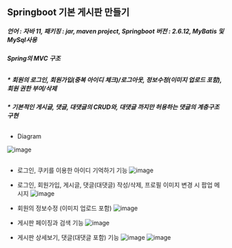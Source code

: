 ## Springboot 기본 게시판 만들기


##### 언어 : 자바 11, 패키징 : jar,  maven project, Springboot 버전 : 2.6.12, MyBatis 및 MySql사용


##### Spring의 MVC 구조

##
##### * 회원의 로그인, 회원가입(중복 아이디 체크)/로그아웃, 정보수정(이미지 업로드 포함), 회원 권한 부여/삭제
##### * 기본적인 게시글, 댓글, 대댓글의 CRUD와, 대댓글 까지만 허용하는 댓글의 계층구조 구현


## 

* Diagram

![image](https://user-images.githubusercontent.com/58660769/197371450-4e7b0035-f6ee-41f0-9a47-c04ad8544190.png)


## 




* 로그인, 쿠키를 이용한 아이디 기억하기 기능
![image](https://user-images.githubusercontent.com/58660769/196579775-56b34e77-dcd8-4a66-ba80-1165bb69a8fa.png)


* 로그인, 회원가입, 게시글, 댓글(대댓글) 작성/삭제, 프로필 이미지 변경 시 팝업 메시지 
![image](https://user-images.githubusercontent.com/58660769/196580621-d249d2d1-3e29-4d03-b5b5-d24ef16da684.png)

  
* 회원의 정보수정 (이미지 업로드 포함)
![image](https://user-images.githubusercontent.com/58660769/196580140-64dc490c-d01a-4d9d-80ef-f88ce087eeb3.png)


* 게시판 페이징과 검색 기능 
![image](https://user-images.githubusercontent.com/58660769/197427127-69e262e4-aaec-4690-91a1-ba03c93c3d55.png)


* 게시판 상세보기, 댓글(대댓글 포함) 기능
![image](https://user-images.githubusercontent.com/58660769/196580331-5c3c26db-b798-4221-b539-0fe744880770.png)
![image](https://user-images.githubusercontent.com/58660769/197426896-60fbcc6a-1592-413e-9f6d-c42d3a346e8e.png)



    

